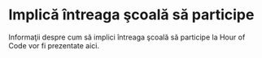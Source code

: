 

# Implică întreaga şcoală să participe

Informaţii despre cum să implici întreaga şcoală să participe la Hour of Code vor fi prezentate aici.
